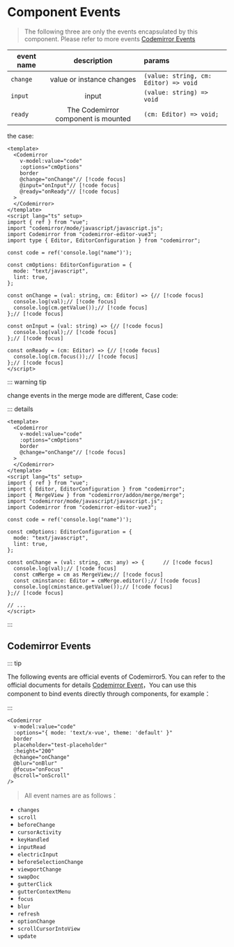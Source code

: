 # Component Events

> The following three are only the events encapsulated by this component. Please refer to more events
> [Codemirror Events](./events#codemirror-events)

| event name |             description             | params                                |
| ---------- | :---------------------------------: | :------------------------------------ |
| `change`   |      value or instance changes      | `(value: string, cm: Editor) => void` |
| `input`    |                input                | `(value: string) => void`             |
| `ready`    | The Codemirror component is mounted | `(cm: Editor) => void;`               |

the case:

```vue
<template>
  <Codemirror
    v-model:value="code"
    :options="cmOptions"
    border
    @change="onChange"// [!code focus]
    @input="onInput"// [!code focus]
    @ready="onReady"// [!code focus]
  >
  </Codemirror>
</template>
<script lang="ts" setup>
import { ref } from "vue";
import "codemirror/mode/javascript/javascript.js";
import Codemirror from "codemirror-editor-vue3";
import type { Editor, EditorConfiguration } from "codemirror";

const code = ref('console.log("name")');

const cmOptions: EditorConfiguration = {
  mode: "text/javascript",
  lint: true,
};

const onChange = (val: string, cm: Editor) => {// [!code focus]
  console.log(val);// [!code focus]
  console.log(cm.getValue());// [!code focus]
};// [!code focus]

const onInput = (val: string) => {// [!code focus]
  console.log(val);// [!code focus]
};// [!code focus]

const onReady = (cm: Editor) => {// [!code focus]
  console.log(cm.focus());// [!code focus]
};// [!code focus]
</script>

```

::: warning tip

change events in the merge mode are different, Case code:

::: details

```vue
<template>
  <Codemirror
    v-model:value="code"
    :options="cmOptions"
    border
    @change="onChange"// [!code focus]
  >
  </Codemirror>
</template>
<script lang="ts" setup>
import { ref } from "vue";
import { Editor, EditorConfiguration } from "codemirror";
import { MergeView } from "codemirror/addon/merge/merge";
import "codemirror/mode/javascript/javascript.js";
import Codemirror from "codemirror-editor-vue3";

const code = ref('console.log("name")');

const cmOptions: EditorConfiguration = {
  mode: "text/javascript",
  lint: true,
};

const onChange = (val: string, cm: any) => {      // [!code focus]
  console.log(val);// [!code focus]
  const cmMerge = cm as MergeView;// [!code focus]
  const cminstance: Editor = cmMerge.editor();// [!code focus]
  console.log(cminstance.getValue());// [!code focus]
};// [!code focus]

// ...
</script>

```

:::

## Codemirror Events

::: tip

The following events are official events of Codemirror5. You can refer to the official documents for details
[Codemirror Event](https://codemirror.net/doc/manual.html#events)，You can use this component to bind events directly
through components, for example：

:::

```vue {8-10}
<Codemirror
  v-model:value="code"
  :options="{ mode: 'text/x-vue', theme: 'default' }"
  border
  placeholder="test-placeholder"
  :height="200"
  @change="onChange"
  @blur="onBlur"
  @focus="onFocus"
  @scroll="onScroll"
/>
```

> All event names are as follows：

- `changes`
- `scroll`
- `beforeChange`
- `cursorActivity`
- `keyHandled`
- `inputRead`
- `electricInput`
- `beforeSelectionChange`
- `viewportChange`
- `swapDoc`
- `gutterClick`
- `gutterContextMenu`
- `focus`
- `blur`
- `refresh`
- `optionChange`
- `scrollCursorIntoView`
- `update`
